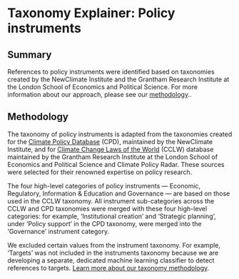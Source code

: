 # Taxonomy Explainer: Policy instruments

## Summary

References to policy instruments were identified based on taxonomies created by the NewClimate Institute and the Grantham Research Institute at the London School of Economics and Political Science. For more information about our approach, please see our [methodology](../METHODOLOGY.md)..

## Methodology

The taxonomy of policy instruments is adapted from the taxonomies created for the [Climate Policy Database](https://climatepolicydatabase.org/methodology) (CPD), maintained by the NewClimate Institute, and for [Climate Change Laws of the World](https://climate-laws.org/methodology) (CCLW) database maintained by the Grantham Research Institute at the London School of Economics and Political Science and Climate Policy Radar. These sources were selected for their renowned expertise on policy research. 

The four high-level categories of policy instruments — Economic, Regulatory, Information & Education and Governance — are based on those used in the CCLW taxonomy. All instrument sub-categories across the CCLW and CPD taxonomies were merged with these four high-level categories: for example, ‘Institutional creation’ and ‘Strategic planning’, under ‘Policy support’ in the CPD taxonomy, were merged into the ‘Governance’ instrument category. 

We excluded certain values from the instrument taxonomy. For example, ‘Targets’ was not included in the instruments taxonomy because we are developing a separate, dedicated machine learning classifier to detect references to targets. [Learn more about our taxonomy methodology](../METHODOLOGY.md).